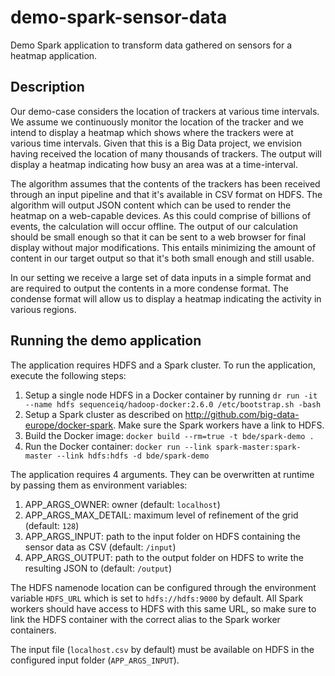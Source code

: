 # demo-spark-sensor-data
Demo Spark application to transform data gathered on sensors for a heatmap application.

## Description
Our demo-case considers the location of trackers at various time intervals. We assume we continuously monitor the location of the tracker and we intend to display a heatmap which shows where the trackers were at various time intervals. Given that this is a Big Data project, we envision having received the location of many thousands of trackers. The output will display a heatmap indicating how busy an area was at a time-interval.

The algorithm assumes that the contents of the trackers has been received through an input pipeline and that it's available in CSV format on HDFS. The algorithm will output JSON content which can be used to render the heatmap on a web-capable devices. As this could comprise of billions of events, the calculation will occur offline. The output of our calculation should be small enough so that it can be sent to a web browser for final display without major modifications. This entails minimizing the amount of content in our target output so that it's both small enough and still usable.

In our setting we receive a large set of data inputs in a simple format and are required to output the contents in a more condense format. The condense format will allow us to display a heatmap indicating the activity in various regions.

## Running the demo application
The application requires HDFS and a Spark cluster. To run the application, execute the following steps:

1. Setup a single node HDFS in a Docker container by running `dr run -it --name hdfs sequenceiq/hadoop-docker:2.6.0 /etc/bootstrap.sh -bash`
2. Setup a Spark cluster as described on http://github.com/big-data-europe/docker-spark. Make sure the Spark workers have a link to HDFS.
3. Build the Docker image: `docker build --rm=true -t bde/spark-demo .`
4. Run the Docker container: `docker run --link spark-master:spark-master --link hdfs:hdfs -d bde/spark-demo`

The application requires 4 arguments. They can be overwritten at runtime by passing them as environment variables:

1. APP_ARGS_OWNER: owner (default: `localhost`)
2. APP_ARGS_MAX_DETAIL: maximum level of refinement of the grid (default: `128`)
3. APP_ARGS_INPUT: path to the input folder on HDFS containing the sensor data as CSV (default: `/input`)
4. APP_ARGS_OUTPUT: path to the output folder on HDFS to write the resulting JSON to (default: `/output`)

The HDFS namenode location can be configured through the environment variable `HDFS_URL` which is set to `hdfs://hdfs:9000` by default. All Spark workers should have access to HDFS with this same URL, so make sure to link the HDFS container with the correct alias to the Spark worker containers.

The input file (`localhost.csv` by default) must be available on HDFS in the configured input folder (`APP_ARGS_INPUT`).

